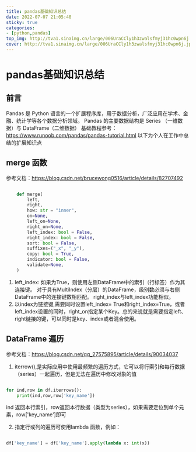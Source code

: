 ```yaml
---
title: pandas基础知识总结
date: 2022-07-07 21:05:40
sticky: true
categories: 
- [python,pandas]
top_img: http://tva1.sinaimg.cn/large/006UraCCly1h3zwalsfmyj31hc0wpn6j.jpg
cover: http://tva1.sinaimg.cn/large/006UraCCly1h3zwalsfmyj31hc0wpn6j.jpg
---
```


# pandas基础知识总结
## 前言
Pandas 是 Python 语言的一个扩展程序库，用于数据分析，广泛应用在学术、金融、统计学等各个数据分析领域。
Pandas 的主要数据结构是 Series （一维数据）与 DataFrame（二维数据）
基础教程参考：https://www.runoob.com/pandas/pandas-tutorial.html
以下为个人在工作中总结的扩展知识点

## merge 函数
参考文档：https://blog.csdn.net/brucewong0516/article/details/82707492
```python

    def merge(
        left,
        right,
        how: str = "inner",
        on=None,
        left_on=None,
        right_on=None,
        left_index: bool = False,
        right_index: bool = False,
        sort: bool = False,
        suffixes=("_x", "_y"),
        copy: bool = True,
        indicator: bool = False,
        validate=None,
    )
```
1. left_index: 如果为True，则使用左侧DataFrame中的索引（行标签）作为其连接键。 对于具有MultiIndex（分层）的DataFrame，级别数必须与右侧DataFrame中的连接键数相匹配。
  right_index与left_index功能相似。
2. 以index为链接键,需要同时设置left_index= True和right_index=True，或者left_index设置的同时，right_on指定某个Key。总的来说就是需要指定left、right链接的键，可以同时是key、index或者混合使用。

## DataFrame 遍历
参考文档：https://blog.csdn.net/qq_27575895/article/details/90034037
1. iterrow(),是实际应用中使用最频繁的遍历方式，它可以将行索引和每行数据（series）一起遍历，但是无法在遍历中修改对象的值
```python

for ind,row in df.iterrows():
    print(ind,row,row['key_name'])
```
ind 返回本行索引，row返回本行数据（类型为series），如果需要定位到单个元素，row['key_name']即可

2. 指定行或列的遍历可使用lambda 函数，例如：
```python

df['key_name'] = df['key_name'].apply(lambda x: int(x))
```

